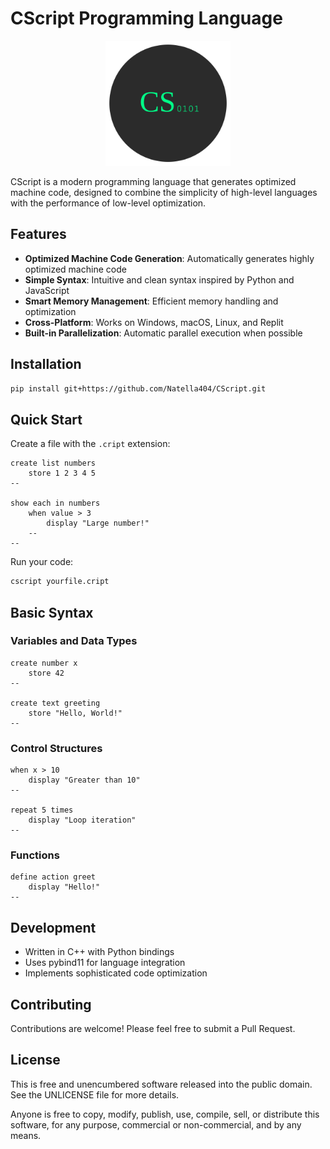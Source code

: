 # CScript Programming Language

<p align="center">
  <img src="cscript/icons/cscript.svg" width="200" height="200"/>
</p>

CScript is a modern programming language that generates optimized machine code, designed to combine the simplicity of high-level languages with the performance of low-level optimization.

## Features

- **Optimized Machine Code Generation**: Automatically generates highly optimized machine code
- **Simple Syntax**: Intuitive and clean syntax inspired by Python and JavaScript
- **Smart Memory Management**: Efficient memory handling and optimization
- **Cross-Platform**: Works on Windows, macOS, Linux, and Replit
- **Built-in Parallelization**: Automatic parallel execution when possible

## Installation

```bash
pip install git+https://github.com/Natella404/CScript.git
```

## Quick Start

Create a file with the `.cript` extension:

```cscript
create list numbers
    store 1 2 3 4 5
--

show each in numbers
    when value > 3
        display "Large number!"
    --
--
```

Run your code:
```bash
cscript yourfile.cript
```

## Basic Syntax

### Variables and Data Types
```cscript
create number x
    store 42
--

create text greeting
    store "Hello, World!"
--
```

### Control Structures
```cscript
when x > 10
    display "Greater than 10"
--

repeat 5 times
    display "Loop iteration"
--
```

### Functions
```cscript
define action greet
    display "Hello!"
--
```

## Development

- Written in C++ with Python bindings
- Uses pybind11 for language integration
- Implements sophisticated code optimization

## Contributing

Contributions are welcome! Please feel free to submit a Pull Request.



## License

This is free and unencumbered software released into the public domain. See the UNLICENSE file for more details.

Anyone is free to copy, modify, publish, use, compile, sell, or distribute this software, for any purpose, commercial or non-commercial, and by any means.